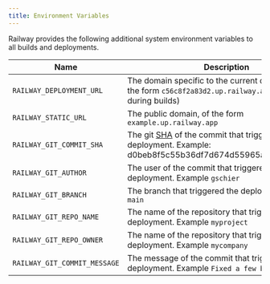 ```yaml
---
title: Environment Variables
---
```


Railway provides the following additional system environment variables to all 
builds and deployments.

| Name                         | Description |
|------------------------------|-------------|
| `RAILWAY_DEPLOYMENT_URL`     | The domain specific to the current deployment, of the form `c56c8f2a83d2.up.railway.app` (not available during builds) |
| `RAILWAY_STATIC_URL`         | The public domain, of the form `example.up.railway.app` |
| `RAILWAY_GIT_COMMIT_SHA`     | The git [SHA](https://docs.github.com/en/github/getting-started-with-github/github-glossary#commit) of the commit that triggered the deployment. Example: d0beb8f5c55b36df7d674d55965a23b8d54ad69b |
| `RAILWAY_GIT_AUTHOR`         | The user of the commit that triggered the deployment. Example `gschier` |
| `RAILWAY_GIT_BRANCH`         | The branch that triggered the deployment. Example `main` |
| `RAILWAY_GIT_REPO_NAME`      | The name of the repository that triggered the deployment. Example `myproject` |
| `RAILWAY_GIT_REPO_OWNER`     | The name of the repository that triggered the deployment. Example `mycompany` |
| `RAILWAY_GIT_COMMIT_MESSAGE` | The message of the commit that triggered the deployment. Example `Fixed a few bugs` |
